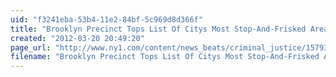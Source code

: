 ```yaml
---
uid: "f3241eba-53b4-11e2-84bf-5c969d8d366f"
title: "Brooklyn Precinct Tops List Of Citys Most Stop-And-Frisked Areas - NY1.com"
created: "2012-03-20 20:49:20"
page_url: "http://www.ny1.com/content/news_beats/criminal_justice/157939/brooklyn-precinct-tops-list-of-city-s-most-stop-and-frisked-areas"
filename: "Brooklyn Precinct Tops List Of Citys Most Stop-And-Frisked Areas - NY1.com.html"
---
```

